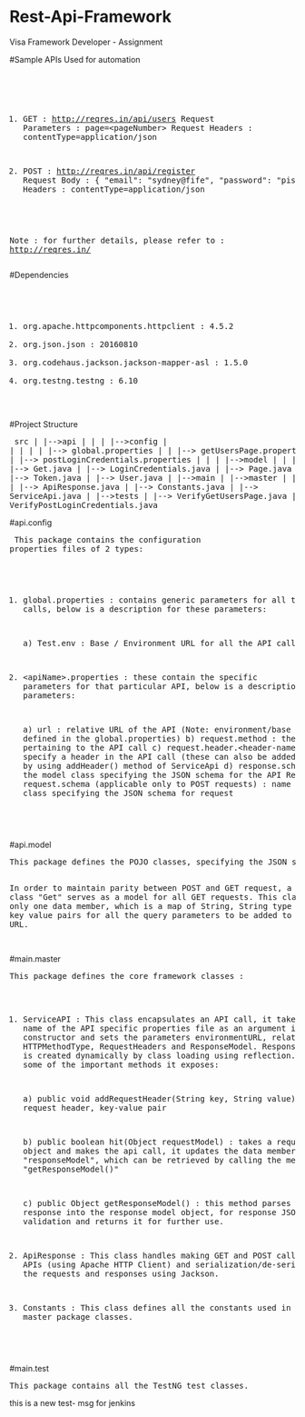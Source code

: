 # Rest-Api-Framework
Visa Framework Developer - Assignment

#Sample APIs Used for automation
</br><pre>
1.	GET : http://reqres.in/api/users
	Request Parameters : page=&lt;pageNumber&gt;
	Request Headers : contentType=application/json
	
2.	POST : http://reqres.in/api/register
	Request Body : { "email": "sydney@fife", "password": "pistol" }
	Request Headers : contentType=application/json
	
Note : for further details, please refer to : <a href="http://reqres.in/">http://reqres.in/</a>
</pre>

#Dependencies
</br><pre>
1. org.apache.httpcomponents.httpclient : 4.5.2
2. org.json.json : 20160810
3. org.codehaus.jackson.jackson-mapper-asl : 1.5.0
4. org.testng.testng : 6.10

</pre>

#Project Structure
</br><pre>
src
|
|-->api
|	|
|	|-->config
|	|		|
|	|		|--> global.properties
|	|		|--> getUsersPage.properties
|	|		|--> postLoginCredentials.properties
|	|
|	|-->model
|			|
|			|--> Get.java
|			|--> LoginCredentials.java
|			|--> Page.java
|			|--> Token.java
|			|--> User.java
|
|-->main
	|
	|-->master
	|		|
	|		|--> ApiResponse.java
	|		|--> Constants.java
	|		|--> ServiceApi.java
	|
	|-->tests
			|
			|--> VerifyGetUsersPage.java
			|--> VerifyPostLoginCredentials.java
</pre>

#api.config
</br><pre>
This package contains the configuration properties files of 2 types:

1. global.properties : contains generic parameters for all the API calls, below is a description for these parameters:
	
	a) Test.env : Base / Environment URL for all the API calls

2. &lt;apiName&gt;.properties : these contain the specific parameters for that particular API, below is a description for these parameters:
	
	a) url : relative URL of the API (Note: environment/base URL is defined in the global.properties)
	b) request.method : the HTTP method pertaining to the API call
	c) request.header.&lt;header-name&gt; : to specify a header in the API call (these can also be added from the code by using addHeader() method of ServiceApi
	d) response.schema : name of the model class specifying the JSON schema for the API Response
	e) request.schema (applicable only to POST requests) : name of the model class specifying the JSON schema for request 
</pre>
#api.model
</br><pre>
This package defines the POJO classes, specifying the JSON schema for API requests and responses.

In order to maintain parity between POST and GET request, a generic class "Get" serves as a model for all GET requests. This class contain only one data member, which is a map of String, String type and it holds key value pairs for all the query parameters to be added to request URL.

</pre>
#main.master
</br><pre>
This package defines the core framework classes :

1. ServiceAPI : This class encapsulates an API call, it takes the name of the API specific properties file as an argument in its constructor and sets the parameters environmentURL, relativeURL, HTTPMethodType, RequestHeaders and ResponseModel. ResponseModel object is created dynamically by class loading using reflection. Following are some of the important methods it exposes:

	a) public void addRequestHeader(String key, String value) : to add a request header, key-value pair
	
	b) public boolean hit(Object requestModel) : takes a request model object and makes the api call, it updates the data member "responseModel", which can be retrieved by calling the method "getResponseModel()"
	
	c) public Object getResponseModel() : this method parses the JSON response into the response model object, for response JSON schema validation and returns it for further use.

2. ApiResponse : This class handles making GET and POST calls to the APIs (using Apache HTTP Client) and serialization/de-serialization of the requests and responses using Jackson.

3. Constants : This class defines all the constants used in the master package classes.

</pre>
#main.test
</br><pre>
This package contains all the TestNG test classes.
</pre

<p>this is a new test- msg for jenkins</p>

